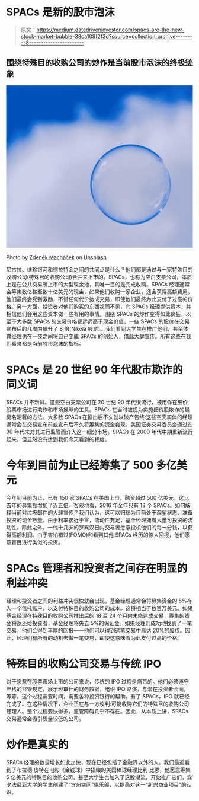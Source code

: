 # SPACs 是新的股市泡沫

> 原文：<https://medium.datadriveninvestor.com/spacs-are-the-new-stock-market-bubble-38ca109f2f3d?source=collection_archive---------8----------------------->

## 围绕特殊目的收购公司的炒作是当前股市泡沫的终极迹象

![](img/e8ee404b7de3e25e8a67a00934f193c3.png)

Photo by [Zdeněk Macháček](https://unsplash.com/@zmachacek?utm_source=medium&utm_medium=referral) on [Unsplash](https://unsplash.com?utm_source=medium&utm_medium=referral)

尼古拉、维珍银河和德拉特金之间的共同点是什么？他们都是通过与一家特殊目的收购公司(特殊目的收购公司)合并来上市的。SPACs，也称为空白支票公司，本质上是在公共交易所上市的大型现金池，其唯一目的是完成收购。SPACs 经理通常会筹集数亿甚至数十亿美元的现金，如果他们收购一家企业，还会获得高额费用。他们最终会受到激励，不惜任何代价达成交易，即使他们最终为此支付了过高的价格。另一方面，投资者对他们购买的东西视而不见，向 SPACs 经理提供资本，并相信他们会用这些资本做一些有用的事情。围绕 SPACs 的炒作变得如此疯狂，以至于大多数 SPACs 的交易价格都远远高于现金价值，一些 SPACs 的股价在交易宣布后的几周内飙升了 8 倍(Nikola 股票)。我们看到大学生在推广他们，甚至体育经理也在一夜之间将自己变成 SPACs 的创始人，借此大肆宣传。所有这些在我们看来都是当前股市泡沫的指标。

# SPACs 是 20 世纪 90 年代股市欺诈的同义词

SPACs 并不新鲜。这些空白支票公司在 20 世纪 90 年代很流行，被用作在细价股票市场进行欺诈和市场操纵的工具。SPACs 在当时被视为实施细价股欺诈的最臭名昭著的方法。大多数 SPACs 在推出后不久就以破产告终:这些空壳实体的经理通常会在交易宣布前或宣布后不久将筹集的资金套现。美国证券交易委员会通过在 90 年代末对其进行监管而介入这一细分市场。SPACs 在 2000 年代中期重新流行起来，但显然没有达到我们今天看到的程度。

# 今年到目前为止已经筹集了 500 多亿美元

今年到目前为止，已有 150 家 SPACs 在美国上市，融资超过 500 亿美元。这比去年的募集额增加了近五倍。客观地看，2016 年全年只有 13 个 SPACs。如何解释当前对垃圾邮件的大肆宣传？我们认为，这可以归结为目前处于观望状态、准备投资的现金数量。由于利率接近于零，流动性充足，基金经理拥有大量可投资的流动性。除此之外，一代十几岁的罗宾汉日内交易者愿意投机他们的每一分钱，以获得高额利润。由于害怕错过(FOMO)和看到其他 SPACs 经历的惊人回报，他们愿意盲目进行类似的投资。

# SPACs 管理者和投资者之间存在明显的利益冲突

经理和投资者之间的利益冲突很快就会出现。基金经理通常会将募集资金的 5%存入一个信托账户，以支付特殊目的收购公司的成本。这将相当于数百万美元。如果基金经理在特殊目的收购公司推出后的 18 至 24 个月内未能达成交易，筹集的资金将返还给投资者，基金经理将失去 5%的保证金。如果经理们成功地找到了一笔交易，他们会得到丰厚的回报——他们可以得到这笔交易中高达 20%的股权。因此，经理们有所有的动机去做一笔交易，即使这意味着为此支付过高的价格。

# 特殊目的收购公司交易与传统 IPO

对于愿意在股票市场上市的公司来说，传统的 IPO 过程是痛苦的。他们必须遵守严格的监管规定，展示经审计的财务数据，组织 IPO 路演，与潜在投资者会面，等等。这个过程需要时间，需要各种投资银行的帮助。有了 SPACs，IPO 就已经完成了。在这种情况下，企业正在与一方谈判:可能收购它们的特殊目的收购公司经理人。整个过程要快得多，监管障碍几乎不存在。因此，从本质上讲，SPACs 交易通常会吸引质量较低的公司。

# 炒作是真实的

SPACs 经理的数量增长如此之快，现在已经包括了金融界以外的人。我们最近看到了布拉德·皮特在电影《金钱球》中描绘的美国棒球经理比利·比恩，他愿意筹集 5 亿美元的特殊目的收购公司。甚至大学生也加入了这股潮流，开始推广它们。宾夕法尼亚大学的学生创建了“宾州空间”俱乐部，以提高对这一“新兴商业项目”的认识。